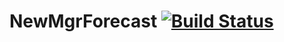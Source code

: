 # NewMgrForecast [![Build Status](https://dpydalapp02.sl.bluecloud.ibm.com/jenkins/buildStatus/icon?job=master-release)](https://dpydalapp02.sl.bluecloud.ibm.com/jenkins/job/master-release/)
